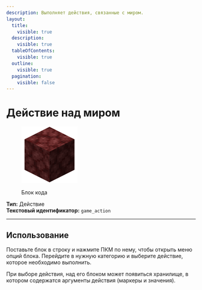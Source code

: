 ```yaml
---
description: Выполняет действия, связанные с миром.
layout:
  title:
    visible: true
  description:
    visible: true
  tableOfContents:
    visible: true
  outline:
    visible: true
  pagination:
    visible: false
---
```


# Действие над миром

<figure><img src="../../../.gitbook/assets/netherrack.png" alt="" width="150"><figcaption><p>Блок кода</p></figcaption></figure>

**Тип:** Действие\
**Текстовый идентификатор:** `game_action`

***

## Использование

Поставьте блок в строку и нажмите ПКМ по нему, чтобы открыть меню опций блока. Перейдите в нужную категорию и выберите действие, которое необходимо выполнить.

При выборе действия, над его блоком может появиться хранилище, в котором содержатся аргументы действия (маркеры и значения).
